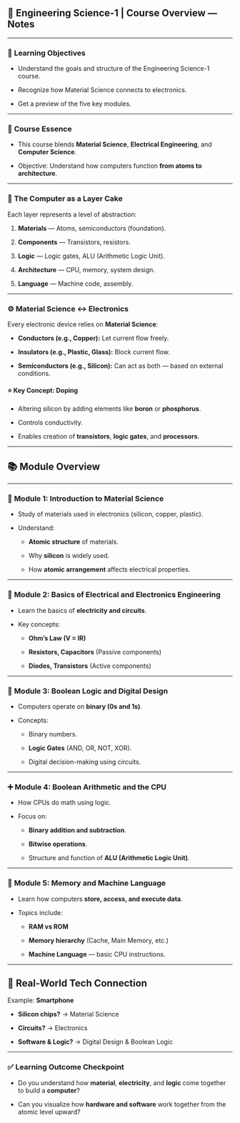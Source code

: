 ## 📘 **Engineering Science-1 | Course Overview — Notes**

---

### 🎯 **Learning Objectives**

- Understand the goals and structure of the Engineering Science-1 course.
    
- Recognize how Material Science connects to electronics.
    
- Get a preview of the five key modules.
    

---

### 🧠 **Course Essence**

- This course blends **Material Science**, **Electrical Engineering**, and **Computer Science**.
    
- Objective: Understand how computers function **from atoms to architecture**.
    

---

### 🎂 **The Computer as a Layer Cake**

Each layer represents a level of abstraction:

1. **Materials** — Atoms, semiconductors (foundation).
    
2. **Components** — Transistors, resistors.
    
3. **Logic** — Logic gates, ALU (Arithmetic Logic Unit).
    
4. **Architecture** — CPU, memory, system design.
    
5. **Language** — Machine code, assembly.
    

---

### ⚙️ **Material Science ↔ Electronics**

Every electronic device relies on **Material Science**:

- **Conductors (e.g., Copper):** Let current flow freely.
    
- **Insulators (e.g., Plastic, Glass):** Block current flow.
    
- **Semiconductors (e.g., Silicon):** Can act as both — based on external conditions.
    

#### ⭐ Key Concept: **Doping**

- Altering silicon by adding elements like **boron** or **phosphorus**.
    
- Controls conductivity.
    
- Enables creation of **transistors**, **logic gates**, and **processors**.
    

---

## 📚 **Module Overview**

---

### 🔬 **Module 1: Introduction to Material Science**

- Study of materials used in electronics (silicon, copper, plastic).
    
- Understand:
    
    - **Atomic structure** of materials.
        
    - Why **silicon** is widely used.
        
    - How **atomic arrangement** affects electrical properties.
        

---

### 🔌 **Module 2: Basics of Electrical and Electronics Engineering**

- Learn the basics of **electricity and circuits**.
    
- Key concepts:
    
    - **Ohm’s Law (V = IR)**
        
    - **Resistors, Capacitors** (Passive components)
        
    - **Diodes, Transistors** (Active components)
        

---

### 🔣 **Module 3: Boolean Logic and Digital Design**

- Computers operate on **binary (0s and 1s)**.
    
- Concepts:
    
    - Binary numbers.
        
    - **Logic Gates** (AND, OR, NOT, XOR).
        
    - Digital decision-making using circuits.
        

---

### ➕ **Module 4: Boolean Arithmetic and the CPU**

- How CPUs do math using logic.
    
- Focus on:
    
    - **Binary addition and subtraction**.
        
    - **Bitwise operations**.
        
    - Structure and function of **ALU (Arithmetic Logic Unit)**.
        

---

### 💾 **Module 5: Memory and Machine Language**

- Learn how computers **store, access, and execute data**.
    
- Topics include:
    
    - **RAM vs ROM**
        
    - **Memory hierarchy** (Cache, Main Memory, etc.)
        
    - **Machine Language** — basic CPU instructions.
        

---

## 📱 **Real-World Tech Connection**

Example: **Smartphone**

- **Silicon chips?** → Material Science
    
- **Circuits?** → Electronics
    
- **Software & Logic?** → Digital Design & Boolean Logic
    

---

### ✅ **Learning Outcome Checkpoint**

- Do you understand how **material**, **electricity**, and **logic** come together to build a **computer**?
    
- Can you visualize how **hardware and software** work together from the atomic level upward?